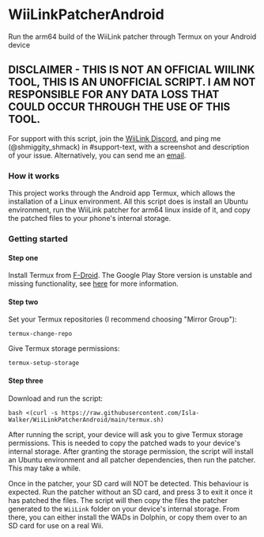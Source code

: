 # WiiLinkPatcherAndroid
Run the arm64 build of the WiiLink patcher through Termux on your Android device 

## DISCLAIMER - THIS IS NOT AN OFFICIAL WIILINK TOOL, THIS IS AN UNOFFICIAL SCRIPT. I AM NOT RESPONSIBLE FOR ANY DATA LOSS THAT COULD OCCUR THROUGH THE USE OF THIS TOOL.

For support with this script, join the [WiiLink Discord](https://discord.gg/wiilink), and ping me (@shmiggity_shmack) in #support-text, with a screenshot and description of your issue. Alternatively, you can send me an [email](mailto:contact@islawalker.uk).

### How it works
This project works through the Android app Termux, which allows the installation of a Linux environment. All this script does is install an Ubuntu environment, run the WiiLink patcher for arm64 linux inside of it, and copy the patched files to your phone's internal storage.

### Getting started
#### Step one
Install Termux from [F-Droid](https://f-droid.org/en/packages/com.termux/). The Google Play Store version is unstable and missing functionality, see [here](https://github.com/termux-play-store/) for more information.
#### Step two
Set your Termux repositories (I recommend choosing "Mirror Group"):
```
termux-change-repo
```
Give Termux storage permissions:
```
termux-setup-storage
```
#### Step three
Download and run the script:
```
bash <(curl -s https://raw.githubusercontent.com/Isla-Walker/WiiLinkPatcherAndroid/main/termux.sh)
```

After running the script, your device will ask you to give Termux storage permissions. This is needed to copy the patched wads to your device's internal storage. After granting the storage permission, the script will install an Ubuntu environment and all patcher dependencies, then run the patcher. This may take a while.

Once in the patcher, your SD card will NOT be detected. This behaviour is expected. Run the patcher without an SD card, and press 3 to exit it once it has patched the files. The script will then copy the files the patcher generated to the `WiiLink` folder on your device's internal storage. From there, you can either install the WADs in Dolphin, or copy them over to an SD card for use on a real Wii.
